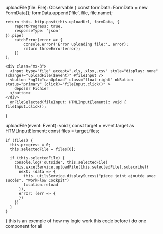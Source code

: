   uploadFile(file: File): Observable<any> {
    const formData: FormData = new FormData();
    formData.append('file', file, file.name);

    return this._http.post(this.uploadUrl, formData, {
        reportProgress: true,
        responseType: 'json'
    }).pipe(
        catchError(error => {
            console.error('Error uploading file:', error);
            return throwError(error);
        })
    );
    
    <div class="mx-3">
      <input type="file" accept=".xls,.xlsx,.csv" style="display: none" (change)="uploadFile($event)" #fileInput />
      <button *ngIf="canUpload" class="float-right" nbButton status="primary" (click)="fileInput.click()" >
        déposer Fichier
      </button>
    </div>
      onFileSelected(fileInput: HTMLInputElement): void {
    fileInput.click();
  }
  
  uploadFile(event: Event): void {
    const target = event.target as HTMLInputElement;
    const files = target.files;
  
    if (files) {
      this.progress = 0;
      this.selectedFile = files[0];
  
      if (this.selectedFile) {
        console.log('outside', this.selectedFile)
        this.excelService.uploadFile(this.selectedFile).subscribe({
          next: (data => {
            this._utilsService.displaySucess("piece joint ajoutée avec succès", "WorkFlow Cockpit")
            location.reload
          }),
          error: (err => {
          })
        })
      }
    }
  }
this is an exemple of how my logic work this code before i do one component for all

